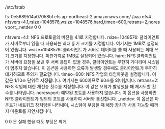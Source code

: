 

/etc/fstab

fs-0e5689514a07058bf.efs.ap-northeast-2.amazonaws.com:/       /aaa  nfs4   nfsvers=4.1,rsize=1048576,wsize=1048576,hard,timeo=600,retrans=2,noresvport,_netdev 0 0




nfsvers=4.1: NFS 프로토콜의 버전을 4.1로 지정합니다.
rsize=1048576: 클라이언트가 서버로부터 읽을 때 사용되는 최대 읽기 크기를 지정합니다. 여기서는 1MB로 설정되어 있습니다.
wsize=1048576: 클라이언트가 서버로 데이터를 쓸 때 사용되는 최대 쓰기 크기를 지정합니다. 마찬가지로 1MB로 설정되어 있습니다.
hard: NFS 클라이언트가 서버에 요청을 보낸 후 서버 응답이 없을 경우, 클라이언트는 무한히 기다리며 시스템이 멈추지 않습니다. 이 옵션을 사용하면 오류가 발생할 경우에도 클라이언트가 무한히 대기하므로 주의가 필요합니다.
timeo=600: NFS 작업의 타임아웃을 설정합니다. 이 값은 1/10초 단위로 지정됩니다. 여기서는 600이므로 60초를 의미합니다.
retrans=2: NFS 작업에 대한 재전송 횟수를 지정합니다. 이 값은 오류가 발생했을 때 재시도할 횟수를 나타냅니다.
noresvport: 예약된 포트를 사용하지 않습니다. 이 옵션을 사용하면 NFS 클라이언트가 임의의 포트를 사용하여 서버와 통신합니다.
_netdev: 이 옵션은 마운트가 네트워크 장치임을 나타내며, 시스템이 부팅될 때 해당 장치가 사용 가능할 때까지 마운트를 지연시킵니다.

0 0 은 실패 했을 때도 부팅은 되게

